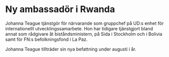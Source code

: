 # Ny ambassadör i Rwanda

Johanna Teague tjänstgör för närvarande som gruppchef på UD:s enhet för internationellt utvecklingssamarbete. Hon har tidigare tjänstgjort bland annat som rådgivare åt biståndsministern, på Sida i Stockholm och i Bolivia samt för FN:s befolkningsfond i La Paz.

Johanna Teague tillträder sin nya befattning under augusti i år.
